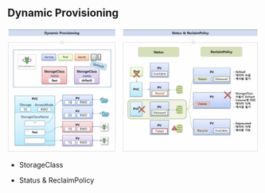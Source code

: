 ## Dynamic Provisioning

![Dynamic Provisioning](https://github.com/keepinmindsh/lines_kubernetes/blob/main/assets/dynamic_provisioning.png)

- StorageClass

- Status & ReclaimPolicy 
